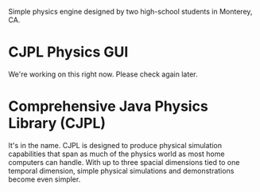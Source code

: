 Simple physics engine designed by two high-school students in Monterey, CA.


CJPL Physics GUI
==============

We're working on this right now. Please check again later.

Comprehensive Java Physics Library (CJPL)
==============

It's in the name. CJPL is designed to produce physical simulation capabilities that span as much of the physics world as most home computers can handle. With up to three spacial dimensions tied to one temporal dimension, simple physical simulations and demonstrations become even simpler.

